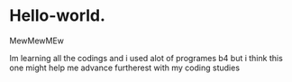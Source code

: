 # Hello-world.
MewMewMEw

Im learning all the codings and i used alot of programes b4 but i think this one might help me advance furtherest with my coding studies 
